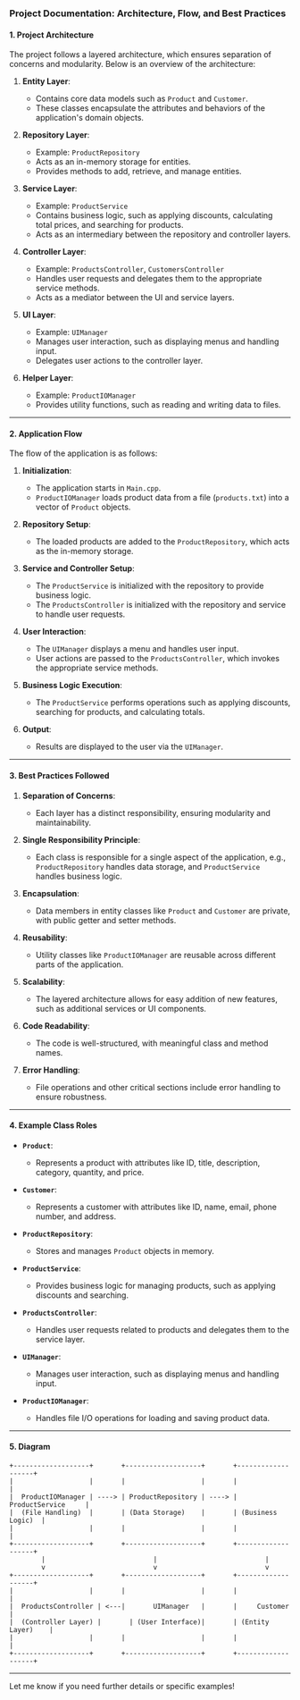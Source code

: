 ### Project Documentation: Architecture, Flow, and Best Practices


#### **1. Project Architecture**

The project follows a layered architecture, which ensures separation of concerns and modularity. Below is an overview of the architecture:

1. **Entity Layer**:
   - Contains core data models such as `Product` and `Customer`.
   - These classes encapsulate the attributes and behaviors of the application's domain objects.

2. **Repository Layer**:
   - Example: `ProductRepository`
   - Acts as an in-memory storage for entities.
   - Provides methods to add, retrieve, and manage entities.

3. **Service Layer**:
   - Example: `ProductService`
   - Contains business logic, such as applying discounts, calculating total prices, and searching for products.
   - Acts as an intermediary between the repository and controller layers.

4. **Controller Layer**:
   - Example: `ProductsController`, `CustomersController`
   - Handles user requests and delegates them to the appropriate service methods.
   - Acts as a mediator between the UI and service layers.

5. **UI Layer**:
   - Example: `UIManager`
   - Manages user interaction, such as displaying menus and handling input.
   - Delegates user actions to the controller layer.

6. **Helper Layer**:
   - Example: `ProductIOManager`
   - Provides utility functions, such as reading and writing data to files.

---

#### **2. Application Flow**

The flow of the application is as follows:

1. **Initialization**:
   - The application starts in `Main.cpp`.
   - `ProductIOManager` loads product data from a file (`products.txt`) into a vector of `Product` objects.

2. **Repository Setup**:
   - The loaded products are added to the `ProductRepository`, which acts as the in-memory storage.

3. **Service and Controller Setup**:
   - The `ProductService` is initialized with the repository to provide business logic.
   - The `ProductsController` is initialized with the repository and service to handle user requests.

4. **User Interaction**:
   - The `UIManager` displays a menu and handles user input.
   - User actions are passed to the `ProductsController`, which invokes the appropriate service methods.

5. **Business Logic Execution**:
   - The `ProductService` performs operations such as applying discounts, searching for products, and calculating totals.

6. **Output**:
   - Results are displayed to the user via the `UIManager`.

---

#### **3. Best Practices Followed**

1. **Separation of Concerns**:
   - Each layer has a distinct responsibility, ensuring modularity and maintainability.

2. **Single Responsibility Principle**:
   - Each class is responsible for a single aspect of the application, e.g., `ProductRepository` handles data storage, and `ProductService` handles business logic.

3. **Encapsulation**:
   - Data members in entity classes like `Product` and `Customer` are private, with public getter and setter methods.

4. **Reusability**:
   - Utility classes like `ProductIOManager` are reusable across different parts of the application.

5. **Scalability**:
   - The layered architecture allows for easy addition of new features, such as additional services or UI components.

6. **Code Readability**:
   - The code is well-structured, with meaningful class and method names.

7. **Error Handling**:
   - File operations and other critical sections include error handling to ensure robustness.

---

#### **4. Example Class Roles**

- **`Product`**:
  - Represents a product with attributes like ID, title, description, category, quantity, and price.

- **`Customer`**:
  - Represents a customer with attributes like ID, name, email, phone number, and address.

- **`ProductRepository`**:
  - Stores and manages `Product` objects in memory.

- **`ProductService`**:
  - Provides business logic for managing products, such as applying discounts and searching.

- **`ProductsController`**:
  - Handles user requests related to products and delegates them to the service layer.

- **`UIManager`**:
  - Manages user interaction, such as displaying menus and handling input.

- **`ProductIOManager`**:
  - Handles file I/O operations for loading and saving product data.

---

#### **5. Diagram**


```plaintext
+-------------------+       +-------------------+       +-------------------+
|                   |       |                   |       |                   |
|  ProductIOManager | ----> | ProductRepository | ----> | ProductService     |
|  (File Handling)  |       | (Data Storage)    |       | (Business Logic)  |
|                   |       |                   |       |                   |
+-------------------+       +-------------------+       +-------------------+
        |                           |                           |
        v                           v                           v
+-------------------+       +-------------------+       +-------------------+
|                   |       |                   |       |                   |
|  ProductsController | <---|       UIManager   |       |     Customer      |
|  (Controller Layer) |       | (User Interface)|       | (Entity Layer)    |
|                   |       |                   |       |                   |
+-------------------+       +-------------------+       +-------------------+

```

---

Let me know if you need further details or specific examples!
